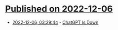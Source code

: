 # [Published on 2022-12-06](index.md)

* [2022-12-06, 03:29:44](https://news.ycombinator.com/item?id=33875545) - [ChatGPT Is Down](https://chat.openai.com)
